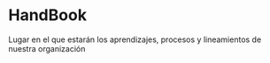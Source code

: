 # HandBook
Lugar en el que estarán los aprendizajes, procesos y lineamientos de nuestra organización
